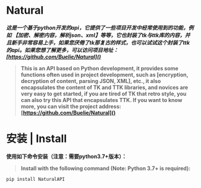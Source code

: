 # Natural
***这是一个基于python开发的api，它提供了一些项目开发中经常使用到的功能，例如 【加密、解密内容，解析json、xml】等等，它也封装了tk与ttk库的内容，并且新手非常容易上手，如果您厌倦了tk那复古的样式，也可以试试这个封装了ttk的api。如果您想了解更多，可以访问项目地址：[https://github.com/Buelie/Natural]()***

> **This is an API based on Python development, it provides some functions often used in project development, such as [encryption, decryption of content, parsing JSON, XML], etc., it also encapsulates the content of TK and TTK libraries, and novices are very easy to get started, if you are tired of TK that retro style, you can also try this API that encapsulates TTK. If you want to know more, you can visit the project address: [https://github.com/Buelie/Natural]()**

# 安装 | Install

**使用如下命令安装（注意：需要python3.7+版本）：**
> **Install with the following command (Note: Python 3.7+ is required):**

```
pip install NaturalAPI
```